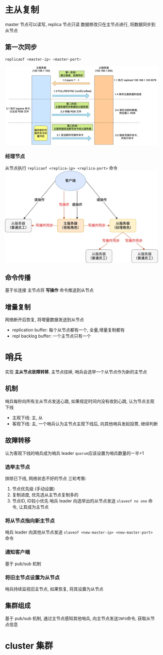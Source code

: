 # 主从复制
master 节点可以读写, replica 节点只读
数据修改只在主节点进行, 将数据同步到从节点
## 第一次同步
```sh
replicaof <master-ip> <master-port>
```
![ea4f7e86baf2435af3999e5cd38b6a26-1.webp](https://raw.githubusercontent.com/hmmm42/Picbed/main/obsidian/picturesea4f7e86baf2435af3999e5cd38b6a26-1.webp)
### 经理节点
从节点执行 `replicaof <replica-ip> <replica-port>` 命令 
![4d850bfe8d712d3d67ff13e59b919452.webp](https://raw.githubusercontent.com/hmmm42/Picbed/main/obsidian/pictures4d850bfe8d712d3d67ff13e59b919452.webp)
## 命令传播
基于长连接 主节点将 **写操作** 命令推送到从节点
## 增量复制
网络断开后恢复, 将增量数据发送到从节点
- replication buffer: 每个从节点都有一个, 全量,增量复制都有
- repl backlog buffer: 一个主节点只有一个

# 哨兵
实现 **主从节点故障转移**, 主节点挂掉, 哨兵会选举一个从节点作为新的主节点
## 机制
哨兵每秒向所有主从节点发送心跳, 如果规定时间内没有收到心跳, 认为节点主观下线
- 主观下线: 主, 从
- 客观下线: 主, 一个哨兵认为主节点主观下线后, 向其他哨兵发起投票, 继续判断
## 故障转移
认为客观下线的哨兵成为哨兵 leader
`quorum`应该设置为哨兵数量的一半+1
### 选举主节点
排除已下线, 网络状态不好的节点
三轮考察:
1. 节点优先级 (手动设置)
2. 复制进度, 优先选从主节点复制多的
3. 节点ID, ID较小优先
哨兵 leader 向选举出的从节点发送 `slaveof no one` 命令, 让其成为主节点
### 将从节点指向新主节点
哨兵 leader 向其他从节点发送 `slaveof <new-master-ip> <new-master-port>` 命令
### 通知客户端
基于 pub/sub 机制
### 将旧主节点设置为从节点
哨兵持续监视旧主节点, 如果恢复, 将其设置为从节点
## 集群组成
基于 pub/sub 机制, 通过主节点感知其他哨兵, 向主节点发送`INFO`命令, 获取从节点信息 
# cluster 集群